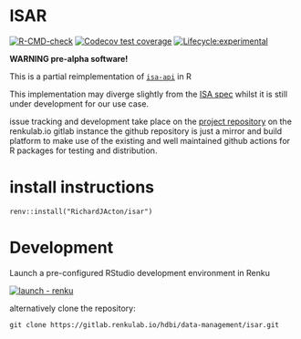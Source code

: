 # ISAR

<!-- badges: start -->
[![R-CMD-check](https://github.com/RichardJActon/isar/actions/workflows/R-CMD-check.yaml/badge.svg)](https://github.com/RichardJActon/isar/actions/workflows/R-CMD-check.yaml)
[![Codecov test coverage](https://codecov.io/gh/RichardJActon/isar/graph/badge.svg)](https://app.codecov.io/gh/RichardJActon/isar)
[![Lifecycle:experimental](https://img.shields.io/badge/lifecycle-experimental-orange.svg)](https://lifecycle.r-lib.org/articles/stages.html#experimental)
<!-- badges: end-->

**WARNING pre-alpha software!**

This is a partial reimplementation of [`isa-api`](https://github.com/ISA-tools/isa-api) in R

This implementation may diverge slightly from the [ISA spec](https://isa-specs.readthedocs.io/en/latest/) whilst it is still under development for our use case.

issue tracking and development take place on the [project repository](https://renkulab.io/projects/hdbi/data-management/isar) on the renkulab.io gitlab instance the github repository is just a mirror and build platform to make use of the existing and well maintained github actions for R packages for testing and distribution.

# install instructions

```         
renv::install("RichardJActon/isar")
```

# Development

Launch a pre-configured RStudio development environment in Renku

[![launch - renku](https://renkulab.io/renku-badge.svg)](https://renkulab.io/projects/hdbi/data-management/isar/sessions/new?autostart=1&branch=main)

alternatively clone the repository:

```         
git clone https://gitlab.renkulab.io/hdbi/data-management/isar.git
```

